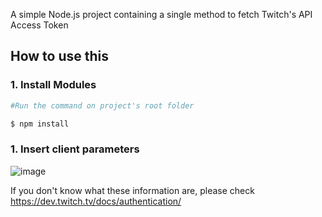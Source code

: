 A simple Node.js project containing a single method to fetch Twitch's API Access Token 


## How to use this

### 1. Install Modules

```bash
#Run the command on project's root folder

$ npm install
```

### 1. Insert client parameters

![image](https://github.com/bianchi-ed/twitchAPI-token-generator/assets/134458207/4c1b0737-95b0-49ba-b9a6-2c250366e395)

If you don't know what these information are, please check https://dev.twitch.tv/docs/authentication/
